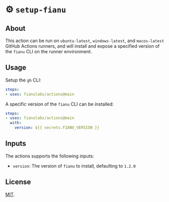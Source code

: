 # :gear: `setup-fianu`

## About
This action can be run on `ubuntu-latest`, `windows-latest`, and `macos-latest` GitHub Actions runners, and will install and expose a specified version of the `fianu` CLI on the runner environment.

## Usage

Setup the `gh` CLI:

```yaml
steps:
- uses: fianulabs/actions@main
```

A specific version of the `fianu` CLI can be installed:

```yaml
steps:
- uses: fianulabs/actions@main
  with:
    version: ${{ secrets.FIANU_VERSION }}
```

## Inputs
The actions supports the following inputs:

- `version`: The version of `fianu` to install, defaulting to `1.2.0`

## License
[MIT](LICENSE).
